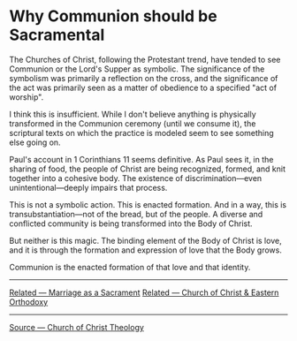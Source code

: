 # Why Communion should be Sacramental

The Churches of Christ, following the Protestant trend, have tended to see Communion or the Lord's Supper as symbolic. The significance of the symbolism was primarily a reflection on the cross, and the significance of the act was primarily seen as a matter of obedience to a specified "act of worship".

I think this is insufficient. While I don't believe anything is physically transformed in the Communion ceremony (until we consume it), the scriptural texts on which the practice is modeled seem to see something else going on.

Paul's account in 1 Corinthians 11 seems definitive. As Paul sees it, in the sharing of food, the people of Christ are being recognized, formed, and knit together into a cohesive body. The existence of discrimination—even unintentional—deeply impairs that process. 

This is not a symbolic action. This is enacted formation. And in a way, this is transubstantiation—not of the bread, but of the people. A diverse and conflicted community is being transformed into the Body of Christ.

But neither is this magic. The binding element of the Body of Christ is love, and it is through the formation and expression of love that the Body grows. 

Communion is the enacted formation of that love and that identity.

---

[Related — Marriage as a Sacrament](marriage-sacramental)
[Related — Church of Christ & Eastern Orthodoxy](https://hackmd.io/gdeE4EmkSNWFNQLqcg2SbQ)

---

[Source — Church of Christ Theology](https://www.facebook.com/groups/108962615857138/permalink/2670276839725690/)
